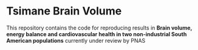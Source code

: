 # Tsimane Brain Volume

This repository contains the code for reproducing results in **Brain volume, energy balance and cardiovascular health in two non-industrial South American populations** currently under review by PNAS

